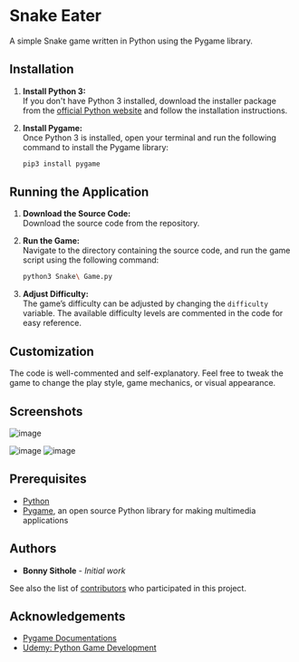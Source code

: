 
# Snake Eater

A simple Snake game written in Python using the Pygame library.

## Installation

1. **Install Python 3:**  
   If you don't have Python 3 installed, download the installer package from the [official Python website](https://www.python.org/downloads/) and follow the installation instructions.

2. **Install Pygame:**  
   Once Python 3 is installed, open your terminal and run the following command to install the Pygame library:

   ```bash
   pip3 install pygame
   ```

## Running the Application

1. **Download the Source Code:**  
   Download the source code from the repository.

2. **Run the Game:**  
   Navigate to the directory containing the source code, and run the game script using the following command:

   ```bash
   python3 Snake\ Game.py
   ```

3. **Adjust Difficulty:**  
   The game’s difficulty can be adjusted by changing the `difficulty` variable. The available difficulty levels are commented in the code for easy reference.

## Customization

The code is well-commented and self-explanatory. Feel free to tweak the game to change the play style, game mechanics, or visual appearance.

## Screenshots
![image](https://github.com/user-attachments/assets/babfccff-339f-4d4f-920a-69538a854c4d)

![image](https://github.com/user-attachments/assets/32904209-7e53-4644-853c-ef98b7335c5f)
![image](https://github.com/user-attachments/assets/3eb6bd07-8d68-4144-9cb0-23035370b48b)



## Prerequisites
* [Python](https://www.python.org)
* [Pygame](https://www.pygame.org/wiki/GettingStarted), an open source Python library for making multimedia applications


## Authors

* **Bonny Sithole** - *Initial work*

See also the list of [contributors](https://github.com/rajatdiptabiswas/snake-pygame/graphs/contributors) who participated in this project.

## Acknowledgements
* [Pygame Documentations](https://www.pygame.org/docs/)
* [Udemy: Python Game Development](https://www.udemy.com/python-game-development-creating-a-snake-game-from-scratch/learn/v4/overview)
